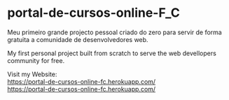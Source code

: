 # portal-de-cursos-online-F_C
Meu primeiro grande projecto pessoal criado do zero para servir de forma gratuita a comunidade de desenvolvedores web.

My first personal project built from scratch to serve the web devellopers community for free.


Visit my Website: 
<br>
https://portal-de-cursos-online-fc.herokuapp.com/
<br>
https://portal-de-cursos-online-fc.herokuapp.com/
